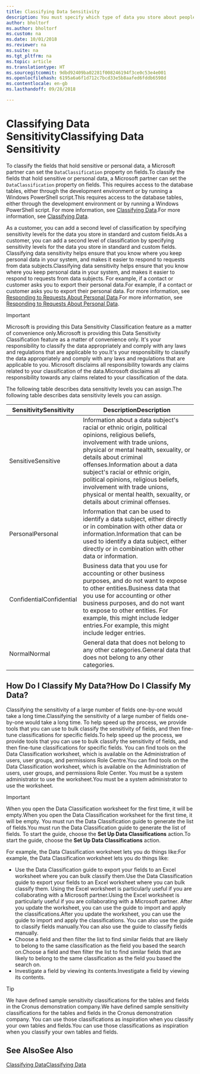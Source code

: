 ```yaml
---
title: Classifying Data Sensitivity
description: You must specify which type of data you store about people so that you can respond to data subject requests.
author: bholtorf
ms.author: bholtorf
ms.custom: na
ms.date: 10/01/2018
ms.reviewer: na
ms.suite: na
ms.tgt_pltfrm: na
ms.topic: article
ms.translationtype: HT
ms.sourcegitcommit: 9dbd92409ba02281f008246194f3ce0c53e4e001
ms.openlocfilehash: 6195a6a6f1d712c7bcd33e5b8aafed6fddb6598d
ms.contentlocale: en-gb
ms.lasthandoff: 09/28/2018

---
```


# <a name="classifying-data-sensitivity"></a><span data-ttu-id="1f63b-103">Classifying Data Sensitivity</span><span class="sxs-lookup"><span data-stu-id="1f63b-103">Classifying Data Sensitivity</span></span>
<span data-ttu-id="1f63b-104">To classify the fields that hold sensitive or personal data, a Microsoft partner can set the ```DataClassification``` property on fields.</span><span class="sxs-lookup"><span data-stu-id="1f63b-104">To classify the fields that hold sensitive or personal data, a Microsoft partner can set the ```DataClassification``` property on fields.</span></span> <span data-ttu-id="1f63b-105">This requires access to the database tables, either through the development environment or by running a Windows PowerShell script.</span><span class="sxs-lookup"><span data-stu-id="1f63b-105">This requires access to the database tables, either through the development environment or by running a Windows PowerShell script.</span></span> <span data-ttu-id="1f63b-106">For more information, see [Classifying Data](https://docs.microsoft.com/en-us/dynamics-nav/classifying-data).</span><span class="sxs-lookup"><span data-stu-id="1f63b-106">For more information, see [Classifying Data](https://docs.microsoft.com/en-us/dynamics-nav/classifying-data).</span></span>  

<span data-ttu-id="1f63b-107">As a customer, you can add a second level of classification by specifying sensitivity levels for the data you store in standard and custom fields.</span><span class="sxs-lookup"><span data-stu-id="1f63b-107">As a customer, you can add a second level of classification by specifying sensitivity levels for the data you store in standard and custom fields.</span></span> <span data-ttu-id="1f63b-108">Classifying data sensitivity helps ensure that you know where you keep personal data in your system, and makes it easier to respond to requests from data subjects.</span><span class="sxs-lookup"><span data-stu-id="1f63b-108">Classifying data sensitivity helps ensure that you know where you keep personal data in your system, and makes it easier to respond to requests from data subjects.</span></span> <span data-ttu-id="1f63b-109">For example, if a contact or customer asks you to export their personal data.</span><span class="sxs-lookup"><span data-stu-id="1f63b-109">For example, if a contact or customer asks you to export their personal data.</span></span> <span data-ttu-id="1f63b-110">For more information, see [Responding to Requests About Personal Data](admin-responding-to-requests-about-personal-data.md).</span><span class="sxs-lookup"><span data-stu-id="1f63b-110">For more information, see [Responding to Requests About Personal Data](admin-responding-to-requests-about-personal-data.md).</span></span>

> [!Important]
> <span data-ttu-id="1f63b-111">Microsoft is providing this Data Sensitivity Classification feature as a matter of convenience only.</span><span class="sxs-lookup"><span data-stu-id="1f63b-111">Microsoft is providing this Data Sensitivity Classification feature as a matter of convenience only.</span></span> <span data-ttu-id="1f63b-112">It's your responsibility to classify the data appropriately and comply with any laws and regulations that are applicable to you.</span><span class="sxs-lookup"><span data-stu-id="1f63b-112">It's your responsibility to classify the data appropriately and comply with any laws and regulations that are applicable to you.</span></span> <span data-ttu-id="1f63b-113">Microsoft disclaims all responsibility towards any claims related to your classification of the data.</span><span class="sxs-lookup"><span data-stu-id="1f63b-113">Microsoft disclaims all responsibility towards any claims related to your classification of the data.</span></span>  

<span data-ttu-id="1f63b-114">The following table describes data sensitivity levels you can assign.</span><span class="sxs-lookup"><span data-stu-id="1f63b-114">The following table describes data sensitivity levels you can assign.</span></span>

|<span data-ttu-id="1f63b-115">Sensitivity</span><span class="sxs-lookup"><span data-stu-id="1f63b-115">Sensitivity</span></span>|<span data-ttu-id="1f63b-116">Description</span><span class="sxs-lookup"><span data-stu-id="1f63b-116">Description</span></span>|
|----|----|
|<span data-ttu-id="1f63b-117">Sensitive</span><span class="sxs-lookup"><span data-stu-id="1f63b-117">Sensitive</span></span> | <span data-ttu-id="1f63b-118">Information about a data subject's racial or ethnic origin, political opinions, religious beliefs, involvement with trade unions, physical or mental health, sexuality, or details about criminal offenses.</span><span class="sxs-lookup"><span data-stu-id="1f63b-118">Information about a data subject's racial or ethnic origin, political opinions, religious beliefs, involvement with trade unions, physical or mental health, sexuality, or details about criminal offenses.</span></span> |
|<span data-ttu-id="1f63b-119">Personal</span><span class="sxs-lookup"><span data-stu-id="1f63b-119">Personal</span></span> | <span data-ttu-id="1f63b-120">Information that can be used to identify a data subject, either directly or in combination with other data or information.</span><span class="sxs-lookup"><span data-stu-id="1f63b-120">Information that can be used to identify a data subject, either directly or in combination with other data or information.</span></span>|
|<span data-ttu-id="1f63b-121">Confidential</span><span class="sxs-lookup"><span data-stu-id="1f63b-121">Confidential</span></span> | <span data-ttu-id="1f63b-122">Business data that you use for accounting or other business purposes, and do not want to expose to other entities.</span><span class="sxs-lookup"><span data-stu-id="1f63b-122">Business data that you use for accounting or other business purposes, and do not want to expose to other entities.</span></span> <span data-ttu-id="1f63b-123">For example, this might include ledger entries.</span><span class="sxs-lookup"><span data-stu-id="1f63b-123">For example, this might include ledger entries.</span></span>|
|<span data-ttu-id="1f63b-124">Normal</span><span class="sxs-lookup"><span data-stu-id="1f63b-124">Normal</span></span> | <span data-ttu-id="1f63b-125">General data that does not belong to any other categories.</span><span class="sxs-lookup"><span data-stu-id="1f63b-125">General data that does not belong to any other categories.</span></span>|

## <a name="how-do-i-classify-my-data"></a><span data-ttu-id="1f63b-126">How Do I Classify My Data?</span><span class="sxs-lookup"><span data-stu-id="1f63b-126">How Do I Classify My Data?</span></span>
<span data-ttu-id="1f63b-127">Classifying the sensitivity of a large number of fields one-by-one would take a long time.</span><span class="sxs-lookup"><span data-stu-id="1f63b-127">Classifying the sensitivity of a large number of fields one-by-one would take a long time.</span></span> <span data-ttu-id="1f63b-128">To help speed up the process, we provide tools that you can use to bulk classify the sensitivity of fields, and then fine-tune classifications for specific fields.</span><span class="sxs-lookup"><span data-stu-id="1f63b-128">To help speed up the process, we provide tools that you can use to bulk classify the sensitivity of fields, and then fine-tune classifications for specific fields.</span></span> <span data-ttu-id="1f63b-129">You can find tools on the Data Classification worksheet, which is available on the Administration of users, user groups, and permissions Role Centre.</span><span class="sxs-lookup"><span data-stu-id="1f63b-129">You can find tools on the Data Classification worksheet, which is available on the Administration of users, user groups, and permissions Role Center.</span></span> <span data-ttu-id="1f63b-130">You must be a system administrator to use the worksheet.</span><span class="sxs-lookup"><span data-stu-id="1f63b-130">You must be a system administrator to use the worksheet.</span></span>

> [!Important]
> <span data-ttu-id="1f63b-131">When you open the Data Classification worksheet for the first time, it will be empty.</span><span class="sxs-lookup"><span data-stu-id="1f63b-131">When you open the Data Classification worksheet for the first time, it will be empty.</span></span> <span data-ttu-id="1f63b-132">You must run the Data Classification guide to generate the list of fields.</span><span class="sxs-lookup"><span data-stu-id="1f63b-132">You must run the Data Classification guide to generate the list of fields.</span></span> <span data-ttu-id="1f63b-133">To start the guide, choose the **Set Up Data Classifications** action.</span><span class="sxs-lookup"><span data-stu-id="1f63b-133">To start the guide, choose the **Set Up Data Classifications** action.</span></span>

<span data-ttu-id="1f63b-134">For example, the Data Classification worksheet lets you do things like:</span><span class="sxs-lookup"><span data-stu-id="1f63b-134">For example, the Data Classification worksheet lets you do things like:</span></span>  

* <span data-ttu-id="1f63b-135">Use the Data Classification guide to export your fields to an Excel worksheet where you can bulk classify them.</span><span class="sxs-lookup"><span data-stu-id="1f63b-135">Use the Data Classification guide to export your fields to an Excel worksheet where you can bulk classify them.</span></span> <span data-ttu-id="1f63b-136">Using the Excel worksheet is particularly useful if you are collaborating with a Microsoft partner.</span><span class="sxs-lookup"><span data-stu-id="1f63b-136">Using the Excel worksheet is particularly useful if you are collaborating with a Microsoft partner.</span></span> <span data-ttu-id="1f63b-137">After you update the worksheet, you can use the guide to import and apply the classifications.</span><span class="sxs-lookup"><span data-stu-id="1f63b-137">After you update the worksheet, you can use the guide to import and apply the classifications.</span></span> <span data-ttu-id="1f63b-138">You can also use the guide to classify fields manually.</span><span class="sxs-lookup"><span data-stu-id="1f63b-138">You can also use the guide to classify fields manually.</span></span>  
* <span data-ttu-id="1f63b-139">Choose a field and then filter the list to find similar fields that are likely to belong to the same classification as the field you based the search on.</span><span class="sxs-lookup"><span data-stu-id="1f63b-139">Choose a field and then filter the list to find similar fields that are likely to belong to the same classification as the field you based the search on.</span></span>  
* <span data-ttu-id="1f63b-140">Investigate a field by viewing its contents.</span><span class="sxs-lookup"><span data-stu-id="1f63b-140">Investigate a field by viewing its contents.</span></span>  

> [!Tip]
> <span data-ttu-id="1f63b-141">We have defined sample sensitivity classifications for the tables and fields in the Cronus demonstration company.</span><span class="sxs-lookup"><span data-stu-id="1f63b-141">We have defined sample sensitivity classifications for the tables and fields in the Cronus demonstration company.</span></span> <span data-ttu-id="1f63b-142">You can use those classifications as inspiration when you classify your own tables and fields.</span><span class="sxs-lookup"><span data-stu-id="1f63b-142">You can use those classifications as inspiration when you classify your own tables and fields.</span></span>

## <a name="see-also"></a><span data-ttu-id="1f63b-143">See Also</span><span class="sxs-lookup"><span data-stu-id="1f63b-143">See Also</span></span>
[<span data-ttu-id="1f63b-144">Classifying Data</span><span class="sxs-lookup"><span data-stu-id="1f63b-144">Classifying Data</span></span>](https://docs.microsoft.com/en-us/dynamics-nav/classifying-data)  

